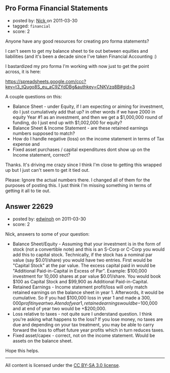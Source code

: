 ## Pro Forma Financial Statements

- posted by: [Nick ](https://stackexchange.com/users/-1/1502-nick) on 2011-03-30
- tagged: `financial`
- score: 2

Anyone have any good resources for creating pro forma statements? 

I can't seem to get my balance sheet to tie out between equities and liabilities (and it's been a decade since I've taken Financial Accounting :)

I bastardized my pro forma I'm working with now just to get the point across, it is here: 

https://spreadsheets.google.com/ccc?key=t3_tQugo8S_eu_aC9ZYdDBg&authkey=CNKVzq8B#gid=3

A couple questions on this: 

 - Balance Sheet - under Equity, if I am expecting or aiming for investment, do I just cumulatively add that up? in other words if we have 2000 in equity Year #1 as an investment, and then we get a $1,000,000 round of funding, do I just end up with $1,002,000 for equity?
 - Balance Sheet & Income Statement - are these retained earnings numbers supposed to match? 
 - How do I handle negative (loss) on the income statement in terms of Tax expense and 
 - Fixed asset purchases / capital expenditures dont show up on the Income statement, correct? 


Thanks. It's driving me crazy since I think I'm close to getting this wrapped up but I just can't seem to get it tied out. 

Please: Ignore the actual numbers there. I changed all of them for the purposes of posting this. I just think I'm missing something in terms of getting it all to tie out. 




## Answer 22629

- posted by: [edwinoh](https://stackexchange.com/users/-1/1598-edwinoh) on 2011-03-30
- score: 2

Nick, answers to some of your question:

 - Balance Sheet/Equity - Assuming that your investment is in the form of stock (not a convertible note) and this is an S-Corp or C-Corp you would add this to capital stock.  Technically, if the stock has a nominal par value (say $0.01/share) you would have two entries.  First would be "Capital Stock" at the par value.  The excess capital paid in would be "Additional Paid-in-Capital in Excess of Par".  Example:  $100,000 investment for 10,000 shares at par value $0.01/share.  You would book $100 as Capital Stock and $99,900 as Additional Paid-in-Capital.
 - Retained Earnings - Income statement profit/loss will only match retained earnings on the balance sheet in year 1.  Afterwords, it would be cumulative.  So if you had $100,000 loss in year 1 and made a $300,000 profit in year two.  At end of year 1, retained earnings would be -$100,000 and at end of year two would be +$200,000.
 - Loss relative to taxes - not quite sure I understand question.  I think you're asking what happens to the loss?  If you lose money, no taxes are due and depending on your tax treatment, you may be able to carry forward the loss to offset future year profits which in turn reduces taxes.
 - Fixed asset/capex - correct, not on the income statement.  Would be assets on the balance sheet.

Hope this helps.



---

All content is licensed under the [CC BY-SA 3.0 license](https://creativecommons.org/licenses/by-sa/3.0/).
